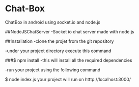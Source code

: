 # Chat-Box
ChatBox in android using socket.io and node.js


##NodeJSChatServer
-Socket io chat server made with node js

##Installation
-clone the projet from the git repository

-under your project directory execute this command

###$ npm install 
-this will install all the required dependencies

-run your project using the following command

$ node index.js
your project will run on htttp://localhost:3000/
